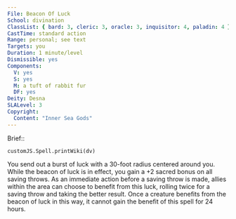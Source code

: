 ```yaml
---
File: Beacon Of Luck
School: divination
ClassList: { bard: 3, cleric: 3, oracle: 3, inquisitor: 4, paladin: 4 }
CastTime: standard action
Range: personal; see text
Targets: you
Duration: 1 minute/level
Dismissible: yes
Components:
  V: yes
  S: yes
  M: a tuft of rabbit fur
  DF: yes
Deity: Desna
SLALevel: 3
Copyright:
  Content: "Inner Sea Gods"
---
```

Brief:: 

```dataviewjs
customJS.Spell.printWiki(dv)
```

You send out a burst of luck with a 30-foot radius centered around you. While the beacon of luck  is in effect, you gain a +2 sacred bonus on all saving throws. As an immediate action before a saving throw is made, allies within the area can choose to benefit from this luck, rolling twice for a saving throw and taking the better result. Once a creature benefits from the beacon of luck in this way, it cannot gain the benefit of this spell for 24 hours.
